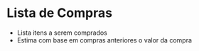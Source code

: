 # Lista de Compras
- Lista itens a serem comprados
- Estima com base em compras anteriores o valor da compra